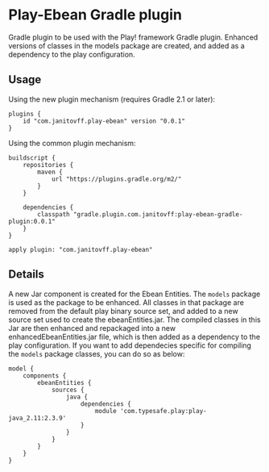 # Play-Ebean Gradle plugin

Gradle plugin to be used with the Play! framework Gradle plugin. Enhanced
versions of classes in the models package are created, and added as a
dependency to the play configuration.

## Usage

Using the new plugin mechanism (requires Gradle 2.1 or later):

    plugins {
        id "com.janitovff.play-ebean" version "0.0.1"
    }

Using the common plugin mechanism:

    buildscript {
        repositories {
            maven {
                url "https://plugins.gradle.org/m2/"
            }
        }

        dependencies {
            classpath "gradle.plugin.com.janitovff:play-ebean-gradle-plugin:0.0.1"
        }
    }

    apply plugin: "com.janitovff.play-ebean"

## Details

A new Jar component is created for the Ebean Entities. The `models` package is
used as the package to be enhanced. All classes in that package are removed
from the default play binary source set, and added to a new source set used to
create the ebeanEntities.jar. The compiled classes in this Jar are then enhanced
and repackaged into a new enhancedEbeanEntities.jar file, which is then added as
a dependency to the play configuration. If you want to add dependecies specific
for compiling the `models` package classes, you can do so as below:

    model {
        components {
            ebeanEntities {
                sources {
                    java {
                        dependencies {
                            module 'com.typesafe.play:play-java_2.11:2.3.9'
                        }
                    }
                }
            }
        }
    }
